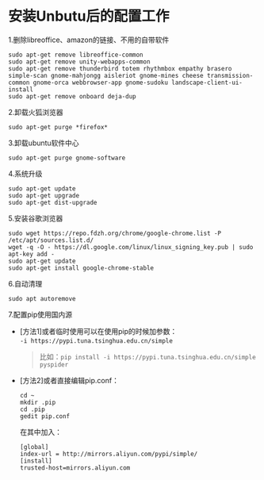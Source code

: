 # 安装Unbutu后的配置工作
1.删除libreoffice、amazon的链接、不用的自带软件  
```
sudo apt-get remove libreoffice-common
sudo apt-get remove unity-webapps-common
sudo apt-get remove thunderbird totem rhythmbox empathy brasero simple-scan gnome-mahjongg aisleriot gnome-mines cheese transmission-common gnome-orca webbrowser-app gnome-sudoku landscape-client-ui-install
sudo apt-get remove onboard deja-dup
```
2.卸载火狐浏览器
```
sudo apt-get purge *firefox*
```
3.卸载ubuntu软件中心
```
sudo apt-get purge gnome-software
```
4.系统升级
```
sudo apt-get update
sudo apt-get upgrade
sudo apt-get dist-upgrade
```
5.安装谷歌浏览器
```
sudo wget https://repo.fdzh.org/chrome/google-chrome.list -P /etc/apt/sources.list.d/
wget -q -O - https://dl.google.com/linux/linux_signing_key.pub | sudo apt-key add -
sudo apt-get update
sudo apt-get install google-chrome-stable
```
6.自动清理
```
sudo apt autoremove
```
7.配置pip使用国内源  
 
- [方法1]或者临时使用可以在使用pip的时候加参数：  
  `-i https://pypi.tuna.tsinghua.edu.cn/simple`  
  >比如：`pip install -i https://pypi.tuna.tsinghua.edu.cn/simple pyspider`  
- [方法2]或者直接编辑pip.conf：  
  ```
  cd ~
  mkdir .pip
  cd .pip
  gedit pip.conf
  ```
  在其中加入：  
  ```
  [global] 
  index-url = http://mirrors.aliyun.com/pypi/simple/ 
  [install] 
  trusted-host=mirrors.aliyun.com 
  ```

 

